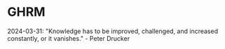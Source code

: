 # GHRM

2024-03-31: "Knowledge has to be improved, challenged, and increased constantly, or it vanishes." - Peter Drucker